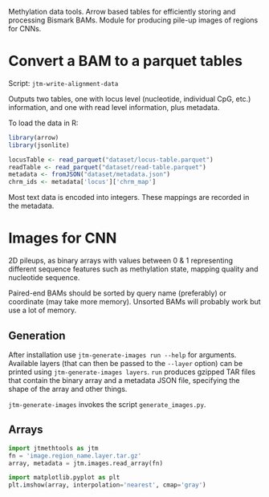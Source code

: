 Methylation data tools. Arrow based tables for efficiently storing and processing Bismark BAMs. Module for producing 
pile-up images of regions for CNNs.

# Convert a BAM to a parquet tables
Script: `jtm-write-alignment-data`

Outputs two tables, one with locus level (nucleotide, individual CpG, etc.) information, and one with read level 
information, plus metadata.

To load the data in R:
```R
library(arrow)
library(jsonlite)

locusTable <- read_parquet("dataset/locus-table.parquet")
readTable <- read_parquet("dataset/read-table.parquet")
metadata <- fromJSON("dataset/metadata.json")
chrm_ids <- metadata['locus']['chrm_map']
```

Most text data is encoded into integers. These mappings are recorded in the metadata.


# Images for CNN
2D pileups, as binary arrays with values between 0 & 1 representing different sequence features such as methylation state, 
mapping quality and nucleotide sequence.

Paired-end BAMs should be sorted by query name (preferably) or coordinate (may take more memory). Unsorted BAMs
will probably work but use a lot of memory.

## Generation
After installation use `jtm-generate-images run --help` for arguments. Available layers (that can then be passed
to the `--layer` option) can be printed using `jtm-generate-images layers`. `run` produces gzipped TAR files that
contain the binary array and a metadata JSON file, specifying the shape of the array and other things.

`jtm-generate-images` invokes the script `generate_images.py`. 

## Arrays
```python
import jtmethtools as jtm
fn = 'image.region_name.layer.tar.gz'
array, metadata = jtm.images.read_array(fn)

import matplotlib.pyplot as plt
plt.imshow(array, interpolation='nearest', cmap='gray')
```
